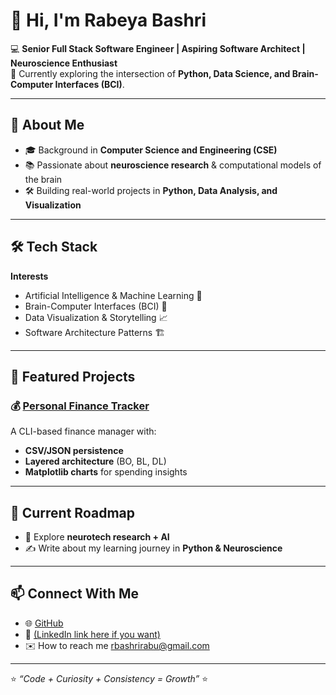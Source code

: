 # 👋 Hi, I'm Rabeya Bashri  

💻 **Senior Full Stack Software Engineer | Aspiring Software Architect | Neuroscience Enthusiast**  
🚀 Currently exploring the intersection of **Python, Data Science, and Brain-Computer Interfaces (BCI)**.  

---

## 🌟 About Me  
- 🎓 Background in **Computer Science and Engineering (CSE)**  
- 📚 Passionate about **neuroscience research** & computational models of the brain  
- 🛠️ Building real-world projects in **Python, Data Analysis, and Visualization**  
 
---

## 🛠️ Tech Stack
**Interests**  
- Artificial Intelligence & Machine Learning 🤖  
- Brain-Computer Interfaces (BCI) 🧠  
- Data Visualization & Storytelling 📈  
- Software Architecture Patterns 🏗️  

---

## 📂 Featured Projects
### 💰 [Personal Finance Tracker](https://github.com/RabeyaBashri/finance-tracker-cli)
A CLI-based finance manager with:
- **CSV/JSON persistence**  
- **Layered architecture** (BO, BL, DL)  
- **Matplotlib charts** for spending insights  

---

## 🚀 Current Roadmap  
- 🧪 Explore **neurotech research + AI**  
- ✍️ Write about my learning journey in **Python & Neuroscience**  
 ---

## 📫 Connect With Me
- 🌐 [GitHub](https://github.com/RabeyaBashri)  
- 💼 [(LinkedIn link here if you want)](https://www.linkedin.com/in/rabeyabashri/)  
- ✉️ How to reach me  rbashrirabu@gmail.com  

---

⭐️ *“Code + Curiosity + Consistency = Growth”* ⭐️  



<!---
RabeyaBashri/RabeyaBashri is a ✨ special ✨ repository because its `README.md` (this file) appears on your GitHub profile.
You can click the Preview link to take a look at your changes.
--->
